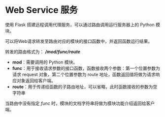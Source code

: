 # Web Service 服务

使用 Flask 搭建远程调用代理服务，可以通过路由调用运行服务器上的 Python 模块。

可以将Web请求转发至路由对应的模块的接口函数中，并返回函数运行结果。

转发的路由格式为： ***/mod/func/route***

- **mod**：需要调用的 Python 模块。
- **func**：用于接收请求参数的接口函数，函数接收两个参数：第一个位置参数为请求 request 对象，第二个位置参数为 route 地址，函数返回值将做为请求响应对象返回给客户端。
- **route**：用于传递给函数的子路由地址，可以省略，此时函数接收的参数为空字符串

当路由中没有指定 *func* 时，模块的文档字符串将做为模块功能介绍返回给客户端。

